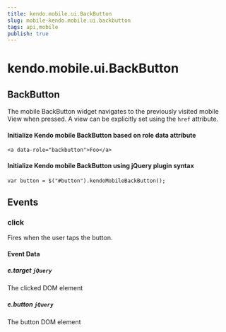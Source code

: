 ```yaml
---
title: kendo.mobile.ui.BackButton
slug: mobile-kendo.mobile.ui.backbutton
tags: api,mobile
publish: true
---
```


# kendo.mobile.ui.BackButton

## BackButton

The mobile BackButton widget navigates to the previously visited mobile View when pressed. A view can be explicitly set using the `href` attribute.

#### Initialize Kendo mobile BackButton based on role data attribute

    <a data-role="backbutton">Foo</a>

#### Initialize Kendo mobile BackButton using jQuery plugin syntax

    var button = $("#button").kendoMobileBackButton();

## Events

### click

Fires when the user taps the button.

#### Event Data

##### e.target `jQuery`

The clicked DOM element

##### e.button `jQuery`

The button DOM element

